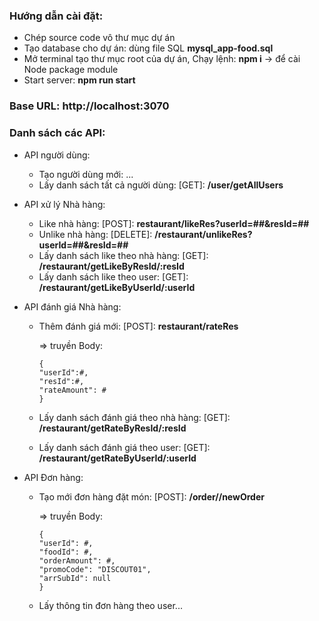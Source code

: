 ### Hướng dẫn cài đặt:

- Chép source code vô thư mục dự án
- Tạo database cho dự án: dùng file SQL **mysql_app-food.sql**
- Mở terminal tạo thư mục root của dự án, Chạy lệnh: **npm i** -> để cài Node package module
- Start server: **npm run start**

### Base URL: http://localhost:3070

### Danh sách các API:

- API người dùng:

  - Tạo người dùng mới: ...
  - Lấy danh sách tất cả người dùng: [GET]: **/user/getAllUsers**

- API xử lý Nhà hàng:

  - Like nhà hàng: [POST]: **restaurant/likeRes?userId=##&resId=##**
  - Unlike nhà hàng: [DELETE]: **/restaurant/unlikeRes?userId=##&resId=##**
  - Lấy danh sách like theo nhà hàng: [GET]: **/restaurant/getLikeByResId/:resId**
  - Lấy danh sách like theo user: [GET]: **/restaurant/getLikeByUserId/:userId**

- API đánh giá Nhà hàng:

  - Thêm đánh giá mới: [POST]: **restaurant/rateRes**

    => truyền Body:

    ```
    {
    "userId":#,
    "resId":#,
    "rateAmount": #
    }
    ```

  - Lấy danh sách đánh giá theo nhà hàng: [GET]: **/restaurant/getRateByResId/:resId**
  - Lấy danh sách đánh giá theo user: [GET]: **/restaurant/getRateByUserId/:userId**

- API Đơn hàng:

  - Tạo mới đơn hàng đặt món: [POST]: **/order//newOrder**

    => truyền Body:

    ```
    {
    "userId": #,
    "foodId": #,
    "orderAmount": #,
    "promoCode": "DISCOUT01",
    "arrSubId": null
    }
    ```

  - Lấy thông tin đơn hàng theo user...

